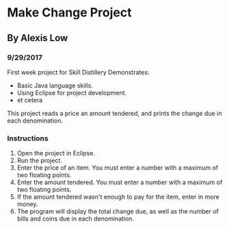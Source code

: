 # Make Change Project

## By Alexis Low
### 9/29/2017

First week project for Skill Distillery
Demonstrates:
* Basic Java language skills.
* Using Eclipse for project development.
* et cetera

This project reads a price an amount tendered, and prints the change due in each denomination.

### Instructions
1) Open the project in Eclipse.
2) Run the project.
3) Enter the price of an item. You must enter a number with a maximum of two floating points.
4) Enter the amount tendered. You must enter a number with a maximum of two floating points.
5) If the amount tendered wasn't enough to pay for the item, enter in more money.
6) The program will display the total change due, as well as the number of bills and coins due in each denomination.